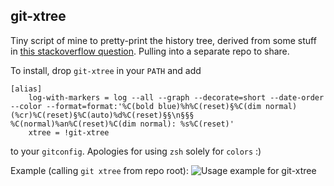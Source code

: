 ## git-xtree

Tiny script of mine to pretty-print the history tree, derived from some stuff in [this stackoverflow question](https://stackoverflow.com/questions/1057564/pretty-git-branch-graphs). Pulling into a separate repo to share.

To install, drop `git-xtree` in your `PATH` and add

```
[alias]
    log-with-markers = log --all --graph --decorate=short --date-order --color --format=format:'%C(bold blue)%h%C(reset)§%C(dim normal)(%cr)%C(reset)§%C(auto)%d%C(reset)§§\n§§§       %C(normal)%an%C(reset)%C(dim normal): %s%C(reset)'
    xtree = !git-xtree
```

to your `gitconfig`. Apologies for using `zsh` solely for `colors` :)

Example (calling `git xtree` from repo root):
![Usage example for git-xtree](https://datas.ink/assets/git-xtree.png)
